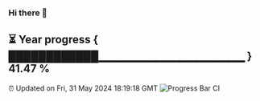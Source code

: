 ### Hi there 👋
⏳ Year progress { ████████████▁▁▁▁▁▁▁▁▁▁▁▁▁▁▁▁▁▁ } 41.47 %
---
⏰ Updated on Fri, 31 May 2024 18:19:18 GMT
![Progress Bar CI](https://github.com/liununu/liununu/workflows/Progress%20Bar%20CI/badge.svg)
